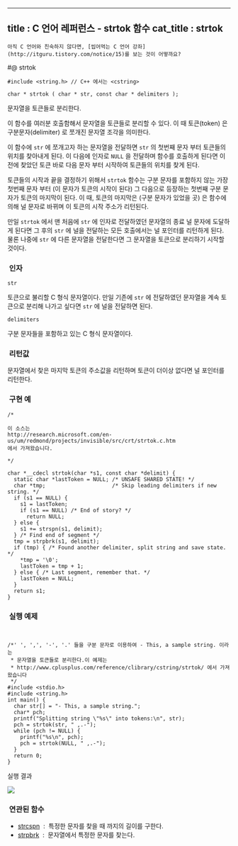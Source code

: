 ----------------
title : C 언어 레퍼런스 - strtok 함수
cat_title :  strtok
--------------



```warning
아직 C 언어와 친숙하지 않다면, [씹어먹는 C 언어 강좌](http://itguru.tistory.com/notice/15)를 보는 것이 어떻까요?

```

#@ strtok



```info
#include <string.h> // C++ 에서는 <cstring>

char * strtok ( char * str, const char * delimiters );
```

문자열을 토큰들로 분리한다.

이 함수를 여러분 호출함해서 문자열을 토큰들로 분리할 수 있다. 이 때 토큰(token) 은 구분문자(delimiter) 로 쪼개진 문자열 조각을 의미한다.

이 함수에 `str` 에 쪼개고자 하는 문자열을 전달하면 `str` 의 첫번째 문자 부터 토큰들의 위치를 찾아내게 된다. 이 다음에 인자로 `NULL` 을 전달하며 함수를 호출하게 된다면 이전에 찾았던 토큰 바로 다음 문자 부터 시작하여 토큰들의 위치를 찾게 된다.

토큰들의 시작과 끝을 결정하기 위해서 `strtok` 함수는 구분 문자를 포함하지 않는 가장 첫번째 문자 부터 (이 문자가 토큰의 시작이 된다) 그 다음으로 등장하는 첫번째 구분 문자가 토큰의 마지막이 된다. 이 때, 토큰의 마지막은 (구분 문자가 있었을 곳) 은 함수에 의해 널 문자로 바뀌며 이 토큰의 시작 주소가 리턴된다.

만일 `strtok` 에서 맨 처음에 `str` 에 인자로 전달하였던 문자열의 종료 널 문자에 도달하게 된다면 그 후의 `str` 에 널을 전달하는 모든 호출에서는 널 포인터를 리턴하게 된다. 물론 나중에 `str` 에 다른 문자열을 전달한다면 그 문자열을 토큰으로 분리하기 시작할 것이다.



###  인자




`str`

토큰으로 불리할 C 형식 문자열이다. 만일 기존에 `str` 에 전달하였던 문자열을 계속 토큰으로 분리해 나가고 싶다면 `str` 에 널을 전달하면 된다.

`delimiters`

구분 문자들을 포함하고 있는 C 형식 문자열이다.



###  리턴값




문자열에서 찾은 마지막 토큰의 주소값을 리턴하며 토큰이 더이상 없다면 널 포인터를 리턴한다.



###  구현 예


```cpp-formatted
/*

이 소스는
http://research.microsoft.com/en-us/um/redmond/projects/invisible/src/crt/strtok.c.htm
에서 가져왔습니다.

*/

char *__cdecl strtok(char *s1, const char *delimit) {
  static char *lastToken = NULL; /* UNSAFE SHARED STATE! */
  char *tmp;                     /* Skip leading delimiters if new string. */
  if (s1 == NULL) {
    s1 = lastToken;
    if (s1 == NULL) /* End of story? */
      return NULL;
  } else {
    s1 += strspn(s1, delimit);
  } /* Find end of segment */
  tmp = strpbrk(s1, delimit);
  if (tmp) { /* Found another delimiter, split string and save state. */
    *tmp = '\0';
    lastToken = tmp + 1;
  } else { /* Last segment, remember that. */
    lastToken = NULL;
  }
  return s1;
}
```




###  실행 예제


```cpp-formatted


/*' ', ',', '-', '.' 들을 구분 문자로 이용하여 - This, a sample string. 이라는
 * 문자열을 토큰들로 분리한다.이 예제는
 * http://www.cplusplus.com/reference/clibrary/cstring/strtok/ 에서 가져왔습니다
 */
#include <stdio.h>
#include <string.h>
int main() {
  char str[] = "- This, a sample string.";
  char* pch;
  printf("Splitting string \"%s\" into tokens:\n", str);
  pch = strtok(str, " ,.-");
  while (pch != NULL) {
    printf("%s\n", pch);
    pch = strtok(NULL, " ,.-");
  }
  return 0;
}
```


실행 결과


![](http://img1.daumcdn.net/thumb/R1920x0/?fname=http%3A%2F%2Fcfile30.uf.tistory.com%2Fimage%2F1415910C4CF0E82149948F)




###  연관된 함수
* [strcspn](http://itguru.tistory.com/94)  :  특정한 문자를 찾을 때 까지의 길이를 구한다.
* [strpbrk](http://itguru.tistory.com/95)  :  문자열에서 특정한 문자를 찾는다.